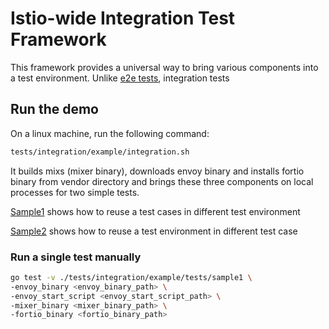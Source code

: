# Istio-wide Integration Test Framework

This framework provides a universal way to bring various components into a test environment.
Unlike [e2e tests](https://github.com/istio/istio/tree/master/tests/e2e), integration tests


## Run the demo

On a linux machine, run the following command:

```bash
tests/integration/example/integration.sh 
```

It builds mixs (mixer binary), downloads envoy binary and installs fortio binary from vendor directory
and brings these three components on local processes for two simple tests.

[Sample1](https://github.com/istio/istio/tree/master/tests/integration/example/tests/sample1) 
shows how to reuse a test cases in different test environment

[Sample2](https://github.com/istio/istio/tree/master/tests/integration/example/tests/sample2) 
shows how to reuse a test environment in different test case


### Run a single test manually

```bash
go test -v ./tests/integration/example/tests/sample1 \
-envoy_binary <envoy_binary_path> \
-envoy_start_script <envoy_start_script_path> \
-mixer_binary <mixer_binary_path> \
-fortio_binary <fortio_binary_path>
```
